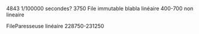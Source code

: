 4843 1/100000 secondes?
3750
File immutable blabla linéaire
400-700
non lineaire


FileParesseuse linéaire
228750-231250